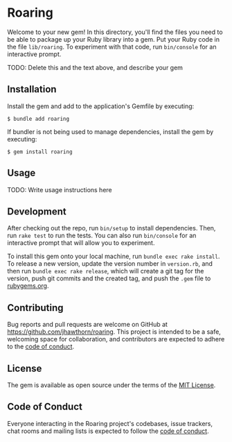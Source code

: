 # Roaring

Welcome to your new gem! In this directory, you'll find the files you need to be able to package up your Ruby library into a gem. Put your Ruby code in the file `lib/roaring`. To experiment with that code, run `bin/console` for an interactive prompt.

TODO: Delete this and the text above, and describe your gem

## Installation

Install the gem and add to the application's Gemfile by executing:

    $ bundle add roaring

If bundler is not being used to manage dependencies, install the gem by executing:

    $ gem install roaring

## Usage

TODO: Write usage instructions here

## Development

After checking out the repo, run `bin/setup` to install dependencies. Then, run `rake test` to run the tests. You can also run `bin/console` for an interactive prompt that will allow you to experiment.

To install this gem onto your local machine, run `bundle exec rake install`. To release a new version, update the version number in `version.rb`, and then run `bundle exec rake release`, which will create a git tag for the version, push git commits and the created tag, and push the `.gem` file to [rubygems.org](https://rubygems.org).

## Contributing

Bug reports and pull requests are welcome on GitHub at https://github.com/jhawthorn/roaring. This project is intended to be a safe, welcoming space for collaboration, and contributors are expected to adhere to the [code of conduct](https://github.com/jhawthorn/roaring/blob/main/CODE_OF_CONDUCT.md).

## License

The gem is available as open source under the terms of the [MIT License](https://opensource.org/licenses/MIT).

## Code of Conduct

Everyone interacting in the Roaring project's codebases, issue trackers, chat rooms and mailing lists is expected to follow the [code of conduct](https://github.com/jhawthorn/roaring/blob/main/CODE_OF_CONDUCT.md).
